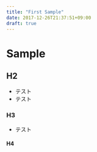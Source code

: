 ```yaml
---
title: "First Sample"
date: 2017-12-26T21:37:51+09:00
draft: true
---
```


# Sample 

## H2
- テスト
- テスト


### H3
- テスト

#### H4
